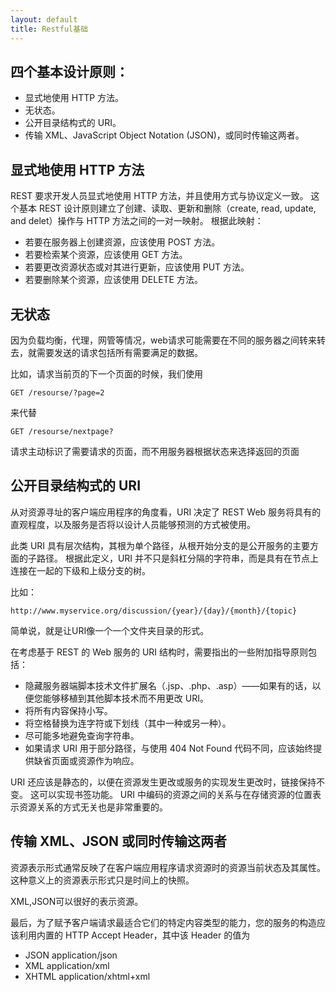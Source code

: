 ```yaml
---
layout: default
title: Restful基础
---
```

## 四个基本设计原则： ##
- 显式地使用 HTTP 方法。
- 无状态。
- 公开目录结构式的 URI。
- 传输 XML、JavaScript Object Notation (JSON)，或同时传输这两者。

## 显式地使用 HTTP 方法 ##
REST 要求开发人员显式地使用 HTTP 方法，并且使用方式与协议定义一致。 这个基本 REST 设计原则建立了创建、读取、更新和删除（create, read, update, and delet）操作与 HTTP 方法之间的一对一映射。 根据此映射：

- 若要在服务器上创建资源，应该使用 POST 方法。
- 若要检索某个资源，应该使用 GET 方法。
- 若要更改资源状态或对其进行更新，应该使用 PUT 方法。
- 若要删除某个资源，应该使用 DELETE 方法。

## 无状态 ##
因为负载均衡，代理，网管等情况，web请求可能需要在不同的服务器之间转来转去，就需要发送的请求包括所有需要满足的数据。

比如，请求当前页的下一个页面的时候，我们使用 

	GET /resourse/?page=2
来代替 

	GET /resourse/nextpage?
请求主动标识了需要请求的页面，而不用服务器根据状态来选择返回的页面

## 公开目录结构式的 URI ##
从对资源寻址的客户端应用程序的角度看，URI 决定了 REST Web 服务将具有的直观程度，以及服务是否将以设计人员能够预测的方式被使用。

此类 URI 具有层次结构，其根为单个路径，从根开始分支的是公开服务的主要方面的子路径。 根据此定义，URI 并不只是斜杠分隔的字符串，而是具有在节点上连接在一起的下级和上级分支的树。

比如：

	http://www.myservice.org/discussion/{year}/{day}/{month}/{topic}
简单说，就是让URI像一个一个文件夹目录的形式。

在考虑基于 REST 的 Web 服务的 URI 结构时，需要指出的一些附加指导原则包括：

- 隐藏服务器端脚本技术文件扩展名（.jsp、.php、.asp）——如果有的话，以便您能够移植到其他脚本技术而不用更改 URI。
- 将所有内容保持小写。
- 将空格替换为连字符或下划线（其中一种或另一种）。
- 尽可能多地避免查询字符串。
- 如果请求 URI 用于部分路径，与使用 404 Not Found 代码不同，应该始终提供缺省页面或资源作为响应。

URI 还应该是静态的，以便在资源发生更改或服务的实现发生更改时，链接保持不变。 这可以实现书签功能。 URI 中编码的资源之间的关系与在存储资源的位置表示资源关系的方式无关也是非常重要的。

## 传输 XML、JSON 或同时传输这两者 ##

资源表示形式通常反映了在客户端应用程序请求资源时的资源当前状态及其属性。 这种意义上的资源表示形式只是时间上的快照。 

XML,JSON可以很好的表示资源。

最后，为了赋予客户端请求最适合它们的特定内容类型的能力，您的服务的构造应该利用内置的 HTTP Accept Header，其中该 Header 的值为 

- JSON	application/json
- XML	application/xml
- XHTML	application/xhtml+xml
